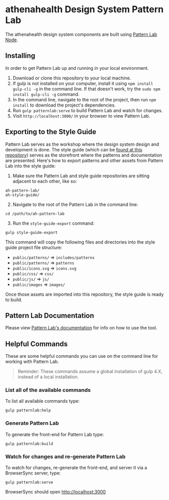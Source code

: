 # athenahealth Design System Pattern Lab

The athenahealth design system components are built using [Pattern Lab Node](https://github.com/pattern-lab/edition-node-gulp).

## Installing

In order to get Pattern Lab up and running in your local environment.

1. Download or clone this repository to your local machine.
2. If gulp is not installed on your computer, install it using `npm install gulp-cli -g` in the command line. If that doesn't work, try the `sudo npm install gulp-cli -g` command. 
3. In the command line, navigate to the root of the project, then run `npm install` to download the project's dependencies.
4. Run `gulp patternlab:serve` to build Pattern Lab and watch for changes.
5. Visit `http://localhost:3000/` in your browser to view Pattern Lab.

## Exporting to the Style Guide

Pattern Lab serves as the workshop where the design system design and development is done. The style guide (which can be [found at this repository](https://github.com/bradfrost/ah-style-guide)) serves as the storefront where the patterns and documentation are presented. Here's how to export patterns and other assets from Pattern Lab into the style guide:

1. Make sure the Pattern Lab and style guide repositories are sitting adjacent to each other, like so:

```
ah-pattern-lab/
ah-style-guide/
```

2. Navigate to the root of the Pattern Lab in the command line:

```
cd /path/to/ah-pattern-lab
```

3. Run the `style-guide-export` command:

```
gulp style-guide-export
```


This command will copy the following files and directories into the style guide project file structure:

- `public/patterns/` => `includes/patterns`
- `public/patterns/` => `patterns`
- `public/icons.svg` => `icons.svg`
- `public/css/` => `css/`
- `public/js/` => `js/`
- `public/images` => `images/`

Once those assets are imported into this repository, the style guide is ready to build.

## Pattern Lab Documentation
Please view [Pattern Lab's documentation](http://patternlab.io/docs/index.html) for info on how to use the tool.

## Helpful Commands

These are some helpful commands you can use on the command line for working with Pattern Lab.

> Reminder: These commands assume a global installation of gulp 4.X, instead of a local installation.

### List all of the available commands

To list all available commands type:

    gulp patternlab:help

### Generate Pattern Lab

To generate the front-end for Pattern Lab type:

    gulp patternlab:build

### Watch for changes and re-generate Pattern Lab

To watch for changes, re-generate the front-end, and server it via a BrowserSync server,  type:

    gulp patternlab:serve

BrowserSync should open [http://localhost:3000](http://localhost:3000)
